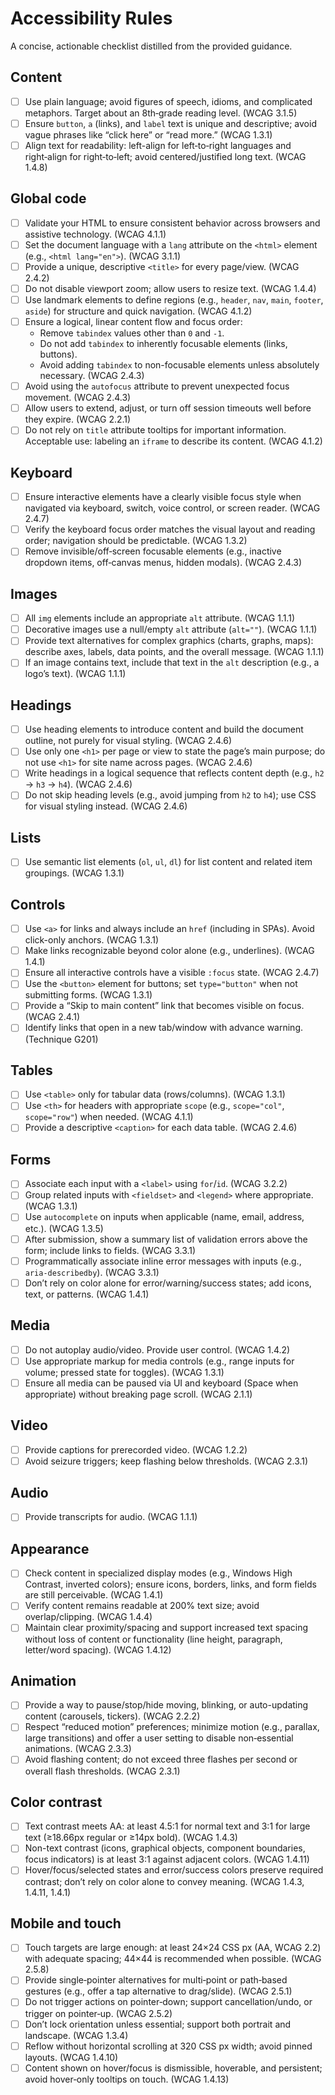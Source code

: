 # Accessibility Rules

A concise, actionable checklist distilled from the provided guidance.

## Content

- [ ] Use plain language; avoid figures of speech, idioms, and complicated metaphors. Target about an 8th‑grade reading level. (WCAG 3.1.5)
- [ ] Ensure `button`, `a` (links), and `label` text is unique and descriptive; avoid vague phrases like “click here” or “read more.” (WCAG 1.3.1)
- [ ] Align text for readability: left-align for left‑to‑right languages and right‑align for right‑to‑left; avoid centered/justified long text. (WCAG 1.4.8)

## Global code

- [ ] Validate your HTML to ensure consistent behavior across browsers and assistive technology. (WCAG 4.1.1)
- [ ] Set the document language with a `lang` attribute on the `<html>` element (e.g., `<html lang="en">`). (WCAG 3.1.1)
- [ ] Provide a unique, descriptive `<title>` for every page/view. (WCAG 2.4.2)
- [ ] Do not disable viewport zoom; allow users to resize text. (WCAG 1.4.4)
- [ ] Use landmark elements to define regions (e.g., `header`, `nav`, `main`, `footer`, `aside`) for structure and quick navigation. (WCAG 4.1.2)
- [ ] Ensure a logical, linear content flow and focus order:
  - Remove `tabindex` values other than `0` and `-1`.
  - Do not add `tabindex` to inherently focusable elements (links, buttons).
  - Avoid adding `tabindex` to non-focusable elements unless absolutely necessary. (WCAG 2.4.3)
- [ ] Avoid using the `autofocus` attribute to prevent unexpected focus movement. (WCAG 2.4.3)
- [ ] Allow users to extend, adjust, or turn off session timeouts well before they expire. (WCAG 2.2.1)
- [ ] Do not rely on `title` attribute tooltips for important information. Acceptable use: labeling an `iframe` to describe its content. (WCAG 4.1.2)

## Keyboard

- [ ] Ensure interactive elements have a clearly visible focus style when navigated via keyboard, switch, voice control, or screen reader. (WCAG 2.4.7)
- [ ] Verify the keyboard focus order matches the visual layout and reading order; navigation should be predictable. (WCAG 1.3.2)
- [ ] Remove invisible/off‑screen focusable elements (e.g., inactive dropdown items, off‑canvas menus, hidden modals). (WCAG 2.4.3)

## Images

- [ ] All `img` elements include an appropriate `alt` attribute. (WCAG 1.1.1)
- [ ] Decorative images use a null/empty `alt` attribute (`alt=""`). (WCAG 1.1.1)
- [ ] Provide text alternatives for complex graphics (charts, graphs, maps): describe axes, labels, data points, and the overall message. (WCAG 1.1.1)
- [ ] If an image contains text, include that text in the `alt` description (e.g., a logo’s text). (WCAG 1.1.1)

## Headings

- [ ] Use heading elements to introduce content and build the document outline, not purely for visual styling. (WCAG 2.4.6)
- [ ] Use only one `<h1>` per page or view to state the page’s main purpose; do not use `<h1>` for site name across pages. (WCAG 2.4.6)
- [ ] Write headings in a logical sequence that reflects content depth (e.g., `h2` → `h3` → `h4`). (WCAG 2.4.6)
- [ ] Do not skip heading levels (e.g., avoid jumping from `h2` to `h4`); use CSS for visual styling instead. (WCAG 2.4.6)

## Lists

- [ ] Use semantic list elements (`ol`, `ul`, `dl`) for list content and related item groupings. (WCAG 1.3.1)

## Controls

- [ ] Use `<a>` for links and always include an `href` (including in SPAs). Avoid click-only anchors. (WCAG 1.3.1)
- [ ] Make links recognizable beyond color alone (e.g., underlines). (WCAG 1.4.1)
- [ ] Ensure all interactive controls have a visible `:focus` state. (WCAG 2.4.7)
- [ ] Use the `<button>` element for buttons; set `type="button"` when not submitting forms. (WCAG 1.3.1)
- [ ] Provide a “Skip to main content” link that becomes visible on focus. (WCAG 2.4.1)
- [ ] Identify links that open in a new tab/window with advance warning. (Technique G201)

## Tables

- [ ] Use `<table>` only for tabular data (rows/columns). (WCAG 1.3.1)
- [ ] Use `<th>` for headers with appropriate `scope` (e.g., `scope="col"`, `scope="row"`) when needed. (WCAG 4.1.1)
- [ ] Provide a descriptive `<caption>` for each data table. (WCAG 2.4.6)

## Forms

- [ ] Associate each input with a `<label>` using `for`/`id`. (WCAG 3.2.2)
- [ ] Group related inputs with `<fieldset>` and `<legend>` where appropriate. (WCAG 1.3.1)
- [ ] Use `autocomplete` on inputs when applicable (name, email, address, etc.). (WCAG 1.3.5)
- [ ] After submission, show a summary list of validation errors above the form; include links to fields. (WCAG 3.3.1)
- [ ] Programmatically associate inline error messages with inputs (e.g., `aria-describedby`). (WCAG 3.3.1)
- [ ] Don’t rely on color alone for error/warning/success states; add icons, text, or patterns. (WCAG 1.4.1)

## Media

- [ ] Do not autoplay audio/video. Provide user control. (WCAG 1.4.2)
- [ ] Use appropriate markup for media controls (e.g., range inputs for volume; pressed state for toggles). (WCAG 1.3.1)
- [ ] Ensure all media can be paused via UI and keyboard (Space when appropriate) without breaking page scroll. (WCAG 2.1.1)

## Video

- [ ] Provide captions for prerecorded video. (WCAG 1.2.2)
- [ ] Avoid seizure triggers; keep flashing below thresholds. (WCAG 2.3.1)

## Audio

- [ ] Provide transcripts for audio. (WCAG 1.1.1)

## Appearance

- [ ] Check content in specialized display modes (e.g., Windows High Contrast, inverted colors); ensure icons, borders, links, and form fields are still perceivable. (WCAG 1.4.1)
- [ ] Verify content remains readable at 200% text size; avoid overlap/clipping. (WCAG 1.4.4)
- [ ] Maintain clear proximity/spacing and support increased text spacing without loss of content or functionality (line height, paragraph, letter/word spacing). (WCAG 1.4.12)

## Animation

- [ ] Provide a way to pause/stop/hide moving, blinking, or auto-updating content (carousels, tickers). (WCAG 2.2.2)
- [ ] Respect “reduced motion” preferences; minimize motion (e.g., parallax, large transitions) and offer a user setting to disable non‑essential animations. (WCAG 2.3.3)
- [ ] Avoid flashing content; do not exceed three flashes per second or overall flash thresholds. (WCAG 2.3.1)

## Color contrast

- [ ] Text contrast meets AA: at least 4.5:1 for normal text and 3:1 for large text (≥18.66px regular or ≥14px bold). (WCAG 1.4.3)
- [ ] Non-text contrast (icons, graphical objects, component boundaries, focus indicators) is at least 3:1 against adjacent colors. (WCAG 1.4.11)
- [ ] Hover/focus/selected states and error/success colors preserve required contrast; don’t rely on color alone to convey meaning. (WCAG 1.4.3, 1.4.11, 1.4.1)

## Mobile and touch

- [ ] Touch targets are large enough: at least 24×24 CSS px (AA, WCAG 2.2) with adequate spacing; 44×44 is recommended when possible. (WCAG 2.5.8)
- [ ] Provide single‑pointer alternatives for multi‑point or path‑based gestures (e.g., offer a tap alternative to drag/slide). (WCAG 2.5.1)
- [ ] Do not trigger actions on pointer‑down; support cancellation/undo, or trigger on pointer‑up. (WCAG 2.5.2)
- [ ] Don’t lock orientation unless essential; support both portrait and landscape. (WCAG 1.3.4)
- [ ] Reflow without horizontal scrolling at 320 CSS px width; avoid pinned layouts. (WCAG 1.4.10)
- [ ] Content shown on hover/focus is dismissible, hoverable, and persistent; avoid hover‑only tooltips on touch. (WCAG 1.4.13)
